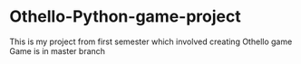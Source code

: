 # Othello-Python-game-project
This is my project from first semester which involved creating Othello game
Game is in master branch
